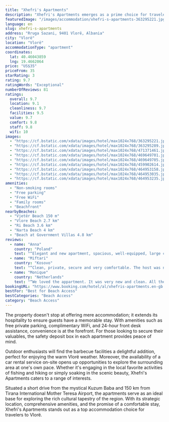 ```yaml
---
title: "Xhefri's Apartments"
description: "Xhefri's Apartments emerges as a prime choice for travelers seeking a blend of comfort and convenience in Vlorë, positioned just 200 meters from the serene Vjetër Beach and a mere 3."
featuredImage: "/images/accommodation/xhefri-s-apartments-363295221.jpg"
language: en
slug: xhefri-s-apartments
address: "Rruga Sazani, 9401 Vlorë, Albania"
city: "Vlorë"
location: "Vlorë"
accommodationType: "apartment"
coordinates:
  lat: 40.46043859
  lng: 19.4662064
price: "US$35"
priceFrom: 35
starRating: 3
rating: 9.7
ratingWords: "Exceptional"
numberOfReviews: 81
ratings:
  overall: 9.7
  location: 9.1
  cleanliness: 9.7
  facilities: 9.5
  value: 9.7
  comfort: 9.8
  staff: 9.8
  wifi: 10
images:
  - "https://cf.bstatic.com/xdata/images/hotel/max1024x768/363295221.jpg?k=5afc551d1f627af4487c1c62db45657c75b1e397efe06f6d32865a2e38bd687a&o=&hp=1"
  - "https://cf.bstatic.com/xdata/images/hotel/max1024x768/363295289.jpg?k=ec3e9ca1dbfea73f6e9104e2019e6f3c5b56b5257054a2946541c055f097cdcc&o=&hp=1"
  - "https://cf.bstatic.com/xdata/images/hotel/max1024x768/471371461.jpg?k=030eae45fb1e1ff0897ba003d538b7f73e08592ebc222a1ab5a48eff3b2f330d&o=&hp=1"
  - "https://cf.bstatic.com/xdata/images/hotel/max1024x768/469649701.jpg?k=b73292aa9ade96cb40322fc4374b9110ceaeda0cc11833a57c34197f6c0cbfe0&o=&hp=1"
  - "https://cf.bstatic.com/xdata/images/hotel/max1024x768/469649705.jpg?k=385aef02b368f89195317f1268f7c5d998c45739e5fe1196525317dfc4f4a969&o=&hp=1"
  - "https://cf.bstatic.com/xdata/images/hotel/max1024x768/459902614.jpg?k=9a4a1d4c73d52b66413ccde80c678062264d468e7613b264c4b5857bf587ff1f&o=&hp=1"
  - "https://cf.bstatic.com/xdata/images/hotel/max1024x768/464953158.jpg?k=c74c2432d8e92ca828ebc5865ebb55e8b75c35b8819ed5005cdbdb4ff4686cae&o=&hp=1"
  - "https://cf.bstatic.com/xdata/images/hotel/max1024x768/464953035.jpg?k=be6b5847dbc0e30c5ff04272deda2ec6d0c626cba317843e04e6fd320e4dd32a&o=&hp=1"
  - "https://cf.bstatic.com/xdata/images/hotel/max1024x768/464953235.jpg?k=8ca851596213d0eb5805eaf285c5e4f4da8bef9a7cf0061b86f72a9462051fd8&o=&hp=1"
amenities:
  - "Non-smoking rooms"
  - "Free parking"
  - "Free WiFi"
  - "Family rooms"
  - "Beachfront"
nearbyBeaches:
  - "Vjetër Beach 150 m"
  - "Vlore Beach 2.7 km"
  - "Ri Beach 3.6 km"
  - "Narta Beach 4 km"
  - "Beach at Government Villas 4.8 km"
reviews:
  - name: "Anna"
    country: "Poland"
    text: "“Elegant and new apartment, spacious, well-equipped, large comfortable beds, private fenced parking, monitored area, fast wifi, quiet and peaceful neighborhood, right next to the beach. Everything as described. I recommend this apartment.”"
  - name: "Miftari"
    country: "Kosovo"
    text: "“Clean, private, secure and very comfortable. The host was nice and welcoming.”"
  - name: "Monique"
    country: "Netherlands"
    text: "“We loved the appartment. It was very new and clean. All the necessary equipment was there and the lady was really nice and helpful. The appartment was very close to the beach and some nice restaurants. We can highly recommend to stay there.”"
bookingURL: "https://www.booking.com/hotel/al/xhefris-apartments.en-gb.html?aid=8035640"
bestFor: "Best for Beach Access"
bestCategories: "Beach Access"
category: "Beach Access"
---
```


The property doesn't stop at offering mere accommodation; it extends its hospitality to ensure guests have a memorable stay. With amenities such as free private parking, complimentary WiFi, and 24-hour front desk assistance, convenience is at the forefront. For those looking to secure their valuables, the safety deposit box in each apartment provides peace of mind.

Outdoor enthusiasts will find the barbecue facilities a delightful addition, perfect for enjoying the warm Vlorë weather. Moreover, the availability of a car rental service on-site opens up opportunities to explore the surrounding area at one's own pace. Whether it's engaging in the local favorite activities of fishing and hiking or simply soaking in the scenic beauty, Xhefri's Apartments caters to a range of interests.

Situated a short drive from the mystical Kuzum Baba and 150 km from Tirana International Mother Teresa Airport, the apartments serve as an ideal base for exploring the rich cultural tapestry of the region. With its strategic location, comprehensive amenities, and the promise of a comfortable stay, Xhefri's Apartments stands out as a top accommodation choice for travelers to Vlorë.
